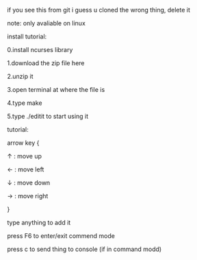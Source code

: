 if you see this from git i guess u cloned the wrong thing, delete it

note: only avaliable on linux

install tutorial:

0.install ncurses library

1.download the zip file here

2.unzip it

3.open terminal at where the file is

4.type make

5.type ./editit to start using it


tutorial:

arrow key {

↑ : move up

← : move left

↓ : move down

→ : move right

}

type anything to add it

press F6 to enter/exit commend mode

press c to send thing to console (if in command modd)

